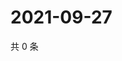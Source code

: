 # 2021-09-27

共 0 条

<!-- BEGIN -->
<!-- 最后更新时间 Mon Sep 27 2021 11:19:06 GMT+0800 (China Standard Time) -->

<!-- END -->
